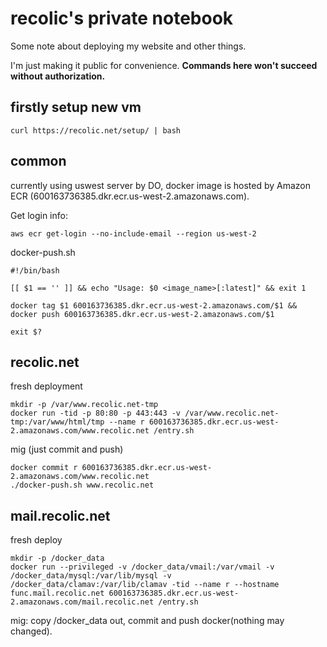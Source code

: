 # recolic's private notebook

Some note about deploying my website and other things. 

I'm just making it public for convenience. **Commands here won't succeed without authorization.**

## firstly setup new vm

```
curl https://recolic.net/setup/ | bash
```

## common

currently using uswest server by DO, docker image is hosted by Amazon ECR (600163736385.dkr.ecr.us-west-2.amazonaws.com). 

Get login info:
```
aws ecr get-login --no-include-email --region us-west-2
```

docker-push.sh
```
#!/bin/bash

[[ $1 == '' ]] && echo "Usage: $0 <image_name>[:latest]" && exit 1

docker tag $1 600163736385.dkr.ecr.us-west-2.amazonaws.com/$1 &&
docker push 600163736385.dkr.ecr.us-west-2.amazonaws.com/$1

exit $?
```

## recolic.net

fresh deployment
```
mkdir -p /var/www.recolic.net-tmp
docker run -tid -p 80:80 -p 443:443 -v /var/www.recolic.net-tmp:/var/www/html/tmp --name r 600163736385.dkr.ecr.us-west-2.amazonaws.com/www.recolic.net /entry.sh
```

mig (just commit and push)
```
docker commit r 600163736385.dkr.ecr.us-west-2.amazonaws.com/www.recolic.net
./docker-push.sh www.recolic.net
```

## mail.recolic.net

fresh deploy
```
mkdir -p /docker_data
docker run --privileged -v /docker_data/vmail:/var/vmail -v /docker_data/mysql:/var/lib/mysql -v /docker_data/clamav:/var/lib/clamav -tid --name r --hostname func.mail.recolic.net 600163736385.dkr.ecr.us-west-2.amazonaws.com/mail.recolic.net /entry.sh
```

mig: copy /docker_data out, commit and push docker(nothing may changed).
